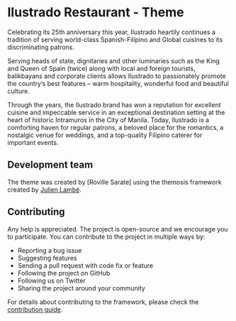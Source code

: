 Ilustrado Restaurant - Theme
==========================

Celebrating its 25th anniversary this year, Ilustrado heartily continues a tradition of serving world-class Spanish-Filipino and Global cuisines to its discriminating patrons.

 

Serving heads of state, dignitaries and other luminaries such as the King and Queen of Spain (twice) along with local and foreign tourists, balikbayans and corporate clients allows Ilustrado to passionately promote the country’s best features – warm hospitality, wonderful food and beautiful culture.

 

Through the years, the Ilustrado brand has won a reputation for excellent cuisine and impeccable service in an exceptional destination setting at the heart of historic Intramuros in the City of Manila. Today, Ilustrado is a comforting haven for regular patrons, a beloved place for the romantics, a nostalgic venue for weddings, and a top-quality Filipino caterer for important events.

Development team
----------------
The theme was created by [Roville Sarate] using the themosis framework created by [Julien Lambé](http://www.themosis.com/).


Contributing
------------
Any help is appreciated. The project is open-source and we encourage you to participate. You can contribute to the project in multiple ways by:

- Reporting a bug issue
- Suggesting features
- Sending a pull request with code fix or feature
- Following the project on GitHub
- Following us on Twitter
- Sharing the project around your community

For details about contributing to the framework, please check the [contribution guide](http://framework.themosis.com/docs/contributing/).